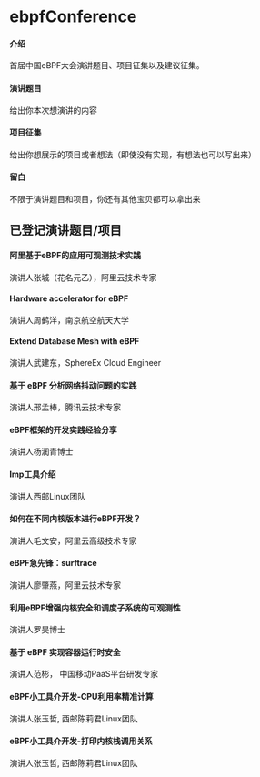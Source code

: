 # ebpfConference

#### 介绍
首届中国eBPF大会演讲题目、项目征集以及建议征集。

#### 演讲题目
给出你本次想演讲的内容


#### 项目征集
给出你想展示的项目或者想法（即使没有实现，有想法也可以写出来）

#### 留白

不限于演讲题目和项目，你还有其他宝贝都可以拿出来




## 已登记演讲题目/项目

#### 阿里基于eBPF的应用可观测技术实践
演讲人张城（花名元乙），阿里云技术专家


#### Hardware accelerator for eBPF 
演讲人周鹤洋，南京航空航天大学


####  Extend Database Mesh with eBPF 
演讲人武建东，SphereEx Cloud Engineer


####  基于 eBPF 分析网络抖动问题的实践
演讲人邢孟棒，腾讯云技术专家 


####  eBPF框架的开发实践经验分享
演讲人杨润青博士

#### lmp工具介绍
演讲人西邮Linux团队


####  如何在不同内核版本进行eBPF开发？
演讲人毛文安，阿里云高级技术专家


####  eBPF急先锋：surftrace
演讲人廖肇燕，阿里云技术专家


####  利用eBPF增强内核安全和调度子系统的可观测性
演讲人罗昊博士


####  基于 eBPF 实现容器运行时安全 
演讲人范彬， 中国移动PaaS平台研发专家


####  eBPF小工具介开发-CPU利用率精准计算
演讲人张玉哲, 西邮陈莉君Linux团队


####  eBPF小工具介开发-打印内核栈调用关系
演讲人张玉哲, 西邮陈莉君Linux团队 
